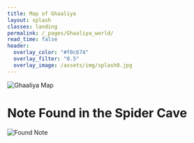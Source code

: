 ```yaml
---
title: Map of Ghaaliya
layout: splash
classes: landing
permalink: /_pages/Ghaaliya_world/
read_time: false
header:
  overlay_color: "#f0c674"
  overlay_filter: "0.5"
  overlay_image: /assets/img/splash0.jpg
---
```


![Ghaaliya Map](\DrunkardsNDimwits\assets\img\Ghaaliya.png)

# Note Found in the Spider Cave

![Found Note](\DrunkardsNDimwits\assets\img\Note_1.png)
